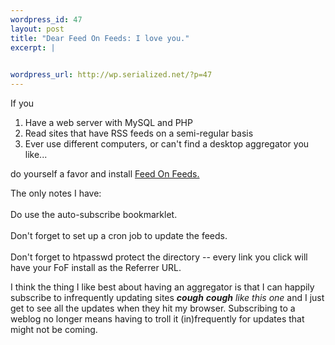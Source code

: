 ```yaml
--- 
wordpress_id: 47
layout: post
title: "Dear Feed On Feeds: I love you."
excerpt: |
  

wordpress_url: http://wp.serialized.net/?p=47
---
```

If you<br />
<ol>
<li>Have a web server with MySQL and <span class="caps">PHP</span></li>
<li>Read sites that have <span class="caps">RSS </span>feeds on a semi-regular basis</li>
<li>Ever use different computers, or can&#39;t find a desktop aggregator you like...</li>
</ol>
do yourself a favor and install <a href="http://feedonfeeds.com/">Feed On Feeds.</a><br />
<p>
The only notes I have:<br/><br />
Do use the auto-subscribe bookmarklet.<br/><br />
Don&#39;t forget to set up a cron job to update the feeds.<br/><br />
Don&#39;t forget to htpasswd protect the directory -- every link you click will have your FoF install as the Referrer <span class="caps">URL.</span><br />
</p>

<p>I think the thing I like best about having an aggregator is that I can happily subscribe to infrequently updating sites <i><strong>cough</strong> <strong>cough</strong> like this one</i> and I just get to see all the updates when they hit my browser. Subscribing to a weblog no longer means having to troll it (in)frequently for updates that might not be coming.</p>
